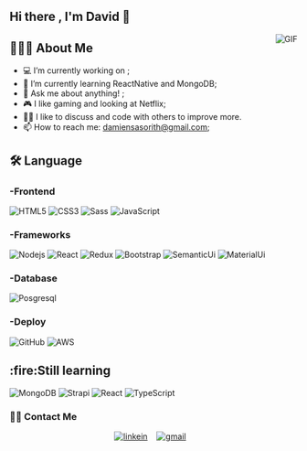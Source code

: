 <h2> Hi there , I'm David 👋</h2>
 <img align="right" alt="GIF" src="https://i.pinimg.com/originals/e4/26/70/e426702edf874b181aced1e2fa5c6cde.gif" />


<h2> 👨🏻‍💻 About Me </h2>

- 💻 I’m currently working on ;
- 🌱 I’m currently learning ReactNative and MongoDB; 
- 💬 Ask me about anything! ;
- 🎮 I like gaming and looking at Netflix;
- 👯‍♀️  I like to discuss and code with others to improve more.
- 📫 How to reach me: damiensasorith@gmail.com;


<h2>🛠 Language</h2>

### -Frontend

![HTML5](https://img.shields.io/badge/-HTML5-%23E44D27?style=flat-square&logo=html5&logoColor=ffffff)
![CSS3](https://img.shields.io/badge/-CSS3-%231572B6?style=flat-square&logo=css3)
![Sass](https://img.shields.io/badge/-Sass-%23CC6699?style=flat-square&logo=sass&logoColor=ffffff)
![JavaScript](https://img.shields.io/badge/-JavaScript-F7DF1E?style=flat-square&logo=javascript&logoColor=black&logoWidth=30t)

### -Frameworks

![Nodejs](https://img.shields.io/badge/-Nodejs-black?style=flat-square&logo=Node.js)
![React](https://img.shields.io/badge/-ReactJs-61DAFB?logo=react&logoColor=white&logoWidth=30t)
![Redux](https://img.shields.io/badge/-Redux-764ABC?logo=redux&logoColor=white&logoWidth=30t)
![Bootstrap](https://img.shields.io/badge/-BootstrapReact-563D7C?style=flat-square&logo=bootstrap)
![SemanticUi](https://img.shields.io/badge/-SemanticUi-35BDB2?style=flat-square&logo=semantic-ui-react&logoColor=white&logoWidth=30t)
![MaterialUi](https://img.shields.io/badge/-MaterialUi-0081CB?style=flat-square&logo=material-ui&logoColor=white&logoWidth=30t)
### -Database

![Posgresql](https://img.shields.io/badge/-PosgreSql-336791?style=flat-square&logo=postgresql)
### -Deploy

![GitHub](https://img.shields.io/badge/-GitHub-181717?style=flat-square&logo=github)
![AWS](https://img.shields.io/badge/-AWS-535D6C?style=flat-square&logo=amazon-aws)

<h2>:fire:Still learning </h2>

![MongoDB](https://img.shields.io/badge/-MongoDB-black?style=flat-square&logo=mongodb)
![Strapi](https://img.shields.io/badge/-Strapi-2F2E8B?style=flat-square&logo=strapi)
![React](https://img.shields.io/badge/-ReactNative-61DAFB?logo=react&logoColor=white&logoWidth=30t)
![TypeScript](https://img.shields.io/badge/-TypeScript-3178C6?logo=typescript&logoColor=white&logoWidth=30t)
                                  
<h3> 🤝🏻 Contact Me </h3>

<div align="center">
  
[![linkein](https://img.shields.io/badge/-LinkedIn-blue?style=flat-square&logo=Linkedin&logoColor=white&link=https://www.linkedin.com/in/luiz-carlos-abbott-galvão-neto-21a93b148/)](https://www.linkedin.com/in/davidsasorith/)&nbsp; &nbsp; 
[![gmail](https://img.shields.io/badge/-Gmail-c14438?style=flat-square&logo=Gmail&logoColor=white&link=mailto:damiensasorith@gmail.com)](mailto:damiensasorith@gmail.com)&nbsp; &nbsp; 

</div>
